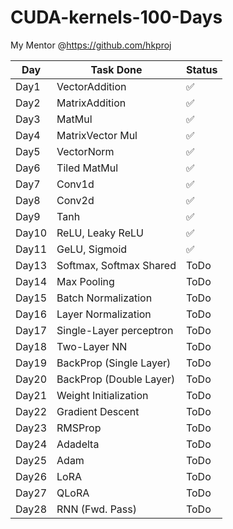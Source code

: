 # CUDA-kernels-100-Days

My Mentor @https://github.com/hkproj

| Day        | Task Done                          | Status|
|------------|------------------------------------|------|
| Day1       | VectorAddition                     |✅   |
| Day2       | MatrixAddition                     |✅   |
| Day3       | MatMul                             |✅   |
| Day4       | MatrixVector Mul                   |✅   |
| Day5       | VectorNorm                         |✅   |
| Day6       | Tiled MatMul                       |✅   |
| Day7       | Conv1d                             |✅   |
| Day8       | Conv2d                             |✅   |
| Day9       | Tanh                               |✅   |
| Day10      | ReLU, Leaky ReLU                   |✅   |
| Day11      | GeLU, Sigmoid                      |✅    |
| Day13      | Softmax, Softmax Shared            |ToDo  |
| Day14      | Max Pooling                        |ToDo  |
| Day15      | Batch Normalization                |ToDo  |
| Day16      | Layer Normalization                |ToDo  |
| Day17      | Single-Layer perceptron            |ToDo  |
| Day18      | Two-Layer NN                       |ToDo  |
| Day19      | BackProp (Single Layer)            |ToDo  |
| Day20      | BackProp (Double Layer)            |ToDo  |
| Day21      | Weight Initialization              |ToDo  |
| Day22      | Gradient Descent                   |ToDo  |
| Day23      | RMSProp                               |ToDo  |
| Day24      | Adadelta                               |ToDo  |
| Day25      | Adam                               |ToDo  |
| Day26      | LoRA                               |ToDo  |
| Day27      | QLoRA                               |ToDo  |
| Day28      | RNN (Fwd. Pass)                               |ToDo  |
